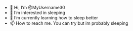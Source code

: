 - 👋 Hi, I’m @MyUsername30 
- 👀 I’m interested in sleeping
- 🌱 I’m currently learning how to sleep better
- 📫 How to reach me. You can try but im probably sleeping

